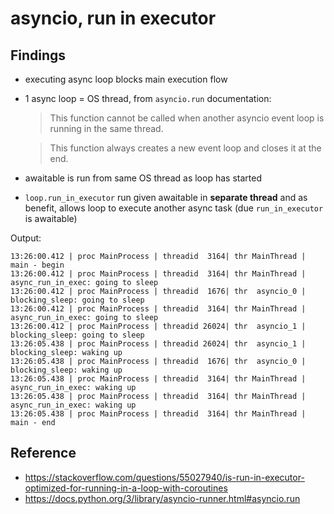 # asyncio, run in executor

## Findings
- executing async loop blocks main execution flow
- 1 async loop = OS thread, from `asyncio.run` documentation:
   > This function cannot be called when another asyncio event loop is running in the same thread.

   > This function always creates a new event loop and closes it at the end.
- awaitable is run from same OS thread as loop has started
- `loop.run_in_executor` run given awaitable in **separate thread** and as benefit,
  allows loop to execute another async task (due `run_in_executor` is awaitable)

Output:
```
13:26:00.412 | proc MainProcess | threadid  3164| thr MainThread | main - begin
13:26:00.412 | proc MainProcess | threadid  3164| thr MainThread | async_run_in_exec: going to sleep
13:26:00.412 | proc MainProcess | threadid  1676| thr  asyncio_0 | blocking_sleep: going to sleep
13:26:00.412 | proc MainProcess | threadid  3164| thr MainThread | async_run_in_exec: going to sleep
13:26:00.412 | proc MainProcess | threadid 26024| thr  asyncio_1 | blocking_sleep: going to sleep
13:26:05.438 | proc MainProcess | threadid 26024| thr  asyncio_1 | blocking_sleep: waking up
13:26:05.438 | proc MainProcess | threadid  1676| thr  asyncio_0 | blocking_sleep: waking up
13:26:05.438 | proc MainProcess | threadid  3164| thr MainThread | async_run_in_exec: waking up
13:26:05.438 | proc MainProcess | threadid  3164| thr MainThread | async_run_in_exec: waking up
13:26:05.438 | proc MainProcess | threadid  3164| thr MainThread | main - end
```

## Reference
- https://stackoverflow.com/questions/55027940/is-run-in-executor-optimized-for-running-in-a-loop-with-coroutines
- https://docs.python.org/3/library/asyncio-runner.html#asyncio.run
